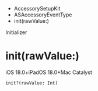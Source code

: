 

- AccessorySetupKit
- ASAccessoryEventType
-  init(rawValue:) 

Initializer

# init(rawValue:)

iOS 18.0+iPadOS 18.0+Mac Catalyst

``` source
init?(rawValue: Int)
```

